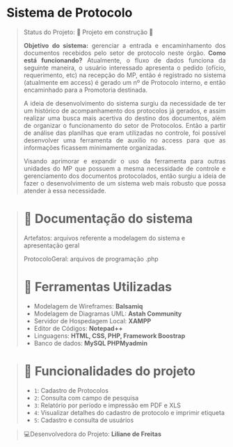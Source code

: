 # Sistema de Protocolo
> Status do Projeto: :construction: Projeto em construção :construction:
> <p align="justify"><b>Objetivo do sistema:</b> gerenciar a entrada e encaminhamento dos documentos recebidos pelo setor de protocolo neste órgão.
> <b>Como está funcionando?</b> Atualmente, o fluxo de dados funciona da seguinte maneira, o usuário interessado apresenta o pedido (ofício, requerimento, etc) na recepção do MP, então é registrado no sistema (atualmente em access) é gerado um nº de Protocolo interno, e então encaminhado para a Promotoria destinada.</p>
><p align="justify">A ideia de desenvolvimento do sistema surgiu da necessidade de ter um histórico de acompanhamento dos protocolos já gerados, e assim realizar uma busca mais acertiva do destino dos documentos, além de organizar o funcionamento do setor de Protocolos.
>Então a partir de análise das planilhas que eram utilizadas no controle, foi possível desenvolver uma ferramenta de auxilio no access para que as informações ficassem minimamente organizadas.</p>
><p align="justify">Visando aprimorar e expandir o uso da ferramenta para outras unidades do MP que possuem a mesma necessidade de controle e gerenciamento dos documentos protocolados, então surgiu a ideia de fazer o desenvolvimento de um sistema web mais robusto que possa atender à essa necessidade.</p>

> # :file_folder: Documentação do sistema
><p>Artefatos: arquivos referente a modelagem do sistema e apresentação geral</p>
><p>ProtocoloGeral: arquivos de programação .php</p>
> 
> # :wrench: Ferramentas Utilizadas 
>* Modelagem de Wireframes: <b>Balsamiq</b>
>* Modelagem de Diagramas UML: <b>Astah Community</b>
>* Servidor de Hospedagem Local: <b>XAMPP</b>
>* Editor de Códigos: <b>Notepad++</b>
>* Linguagens: <b>HTML, CSS, PHP, Framework Boostrap</b>
>* Banco de dados: <b>MySQL PHPMyadmin</b>


>  # :hammer: Funcionalidades do projeto
>- `1`: Cadastro de Protocolos
>- `2`: Consulta com campo de pesquisa
>- `3`: Relatório por período e impressão em PDF e XLS
>- `4`: Visualizar detalhes do cadastro de protocolo e imprimir etiqueta
>- `5`: Cadastro e consulta de usuários


>:computer:Desenvolvedora do Projeto: <b>Liliane de Freitas</b>
